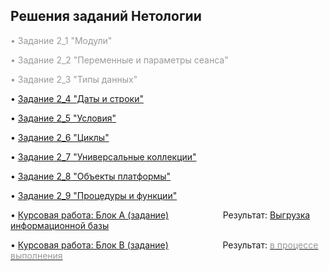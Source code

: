 <h2><strong>Решения заданий Нетологии</strong></h2>
<p><span style="color: #999999;">&bull; <a style="color: #999999;"">Задание 2_1 "Модули"</a></span></p>
<p><span style="color: #999999;">&bull; <a style="color: #999999;"">Задание 2_2 "Переменные и параметры сеанса"</a></span></p>
<p><span style="color: #999999;">&bull; <a style="color: #999999;"">Задание 2_3 "Типы данных"</a></span></p>
</p> <p>&bull; <a href="Homework 2_4.pdf">Задание 2_4 "Даты и строки"</a></p>
</p> <p>&bull; <a href="Homework 2_5.pdf">Задание 2_5 "Условия"</a></p>
</p> <p>&bull; <a href="Homework 2_6.pdf">Задание 2_6 "Циклы"</a></p>
</p> <p>&bull; <a href="Homework 2_7.pdf">Задание 2_7 "Универсальные коллекции"</a></p>
</p> <p>&bull; <a href="Homework 2_8.pdf">Задание 2_8 "Объекты платформы"</a></p>
</p> <p>&bull; <a href="Homework 2_9.pdf">Задание 2_9 "Процедуры и функции"</a></p>
<p>&bull; <a href="Coursework A.pdf">Курсовая работа: Блок А (задание)</a>&nbsp; &nbsp; &nbsp; &nbsp; &nbsp; &nbsp; &nbsp; &nbsp; &nbsp; &nbsp; &nbsp; Результат: <a href="https://downgit.github.io/#/home?url=https://github.com/AndreyBormotov/Netology_Homework/blob/461614134b4ed8d4a1f03918c8c65446a9b0f5d9/Coursework_A.dt">Выгрузка информационной базы</a></p>
<p>&bull; <a href="Coursework B.pdf">Курсовая работа: Блок B (задание)</a>&nbsp; &nbsp; &nbsp; &nbsp; &nbsp; &nbsp; &nbsp; &nbsp; &nbsp; &nbsp; &nbsp; Результат: <u><span style="color:#999999">в процессе выполнения</span></u></p>
